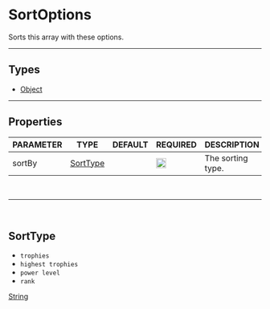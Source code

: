 # SortOptions
Sorts this array with these options.

<hr>

## Types
* [Object](https://developer.mozilla.org/en-US/docs/Web/JavaScript/Reference/Global_Objects/Object)

<hr>

## Properties

| PARAMETER      | TYPE                                                                                      | DEFAULT | REQUIRED  | DESCRIPTION                                        |
| -------------- | ----------------------------------------------------------------------------------------- | ------- | --------- | -------------------------------------------------- |
| sortBy         | [SortType](#sorttype)      |         |    <img src="https://cdn.discordapp.com/emojis/849196541126508565.png?v=1" height="20">     | The sorting type.                         |

<br>
<hr>
<br>

## SortType

* `trophies`
* `highest trophies`
* `power level`
* `rank`

[String](https://developer.mozilla.org/en-US/docs/Web/JavaScript/Reference/Global_Objects/String)
